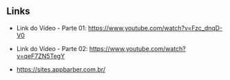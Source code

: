 ## Links

* Link do Vídeo - Parte 01: https://www.youtube.com/watch?v=Fzc_dnqD-V0

* Link do Vídeo - Parte 02: https://www.youtube.com/watch?v=qeF7ZN5TegY

* https://sites.appbarber.com.br/